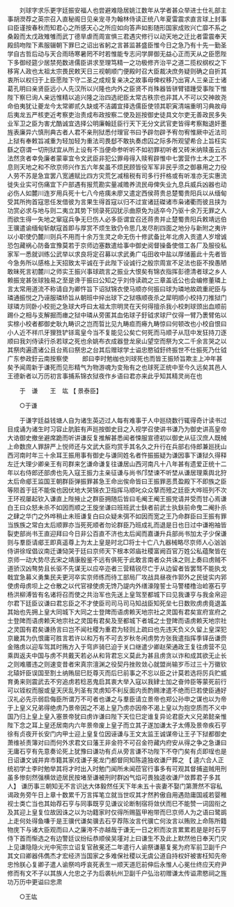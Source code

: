 <!-- { "loadSidebar": true } -->
　　刘球字求乐更字廷振安福人也尝避难隐居姚江数年从学者甚众举进士仕礼部主事胡濙荐之英宗召入直秘阁日见亲宠寻为翰林侍读正统八年夏雷震求直言球上封事曰臣谨按春秋而知君心之所感天心之所应如向答声如影随形国家成败兴亡靡不系之桑榖而太戊政雉雊而武丁德旱虐而周宣惧三君遇灾修行以动天地之迁比者雷震奉天殿鸱吻陛下素服辍朝下罪巳之诏出省躬之言甚监甚盛臣惟今日之急乃有十先一勤圣学自古哲后动与天合雨旸寒暑罔不时若惟能专志问学屏御无益心正而天从之臣愿陛下多御经筵少居禁苑数进儒臣讲求至理笃精一之功极修齐治平之道二揽权纲权之下移宵人政也太祖太宗畏民敕天日三视朝顺门便殿时召大臣裁决庶务疑则确之自折其衷所以权归于上臣愿陛下守二圣之成规复亲决之故事毋俾权移乃出宵人三亲正士诸葛孔明曰亲贤臣远小人先汉所以兴隆也内外之臣贤不肖殊器皆骈臂错踵受事陛下惟陛下察巳询人亲远惟精以追兴隆之治四选祀臣太常古秩宗也非其人不可以交神故尧命伯夷犹让夔龙今太常卿贰久缺或不洁蠲宜择选儒臣使领其职寅清端重明习典故母后夷龙五严核吏近考察吏治责成布政按察二使及廵按御史徒具文尔吏无善政民多失业军卫之臣为害尤酷诚宜选择公明廉翰廷臣行天下无分文武官吏皆得考察黜退奸墨旌表廉异六慎刑典古者人君不亲刑狱悉付理官书曰予辟勿辟予宥勿宥惟厥中近法司上狱有奉敕旨减重为轻加轻为重法司畏郄不敢执奏虑囚之际多所观望希合上旨枉实繇之窃谓一切刑狱宜从所上设有不当便命参听听不如初罪初听者又砖米纳赎虽云古法然贪者幸免廉者蒙辜宜令文武臣非犯公罪毋得入赎宥辟惟中七罢营作土木之工不息则天地之和不欣京师兴作五六年矣虽不烦民顾皆役军军非民乎须之御暴用之力役人劳不苏是急宜罢八宽逋赋比四方灾荒乞减租税有司多行扞格或有听准亦无实惠流徙失业实可伤痛宜下户部遇有报荒勘实量减赡养流民毋俾失业九息兵威兵凶器也动必伤人如麓川连岁用兵死十七八今疮痍未廖又遣定西侯蒋贵总楚蜀贵阳兵以从缅甸受其所拘首寇思任发借彼为言果生得首寇以归不过宣诸廷磔诸市枭诸衢而彼且挟为功赏必求与地与则二夷立其势下悯录死囚犹示曲原免为适卒今乃驱十余万无罪之人而欲生得一失地之窜寇兵争无巳伤人必多臣谓宜召还蒋贵并止楚蜀贵阳兵敕靖远伯王骥遣谕缅甸斩献寇首即与厚赏不烦生致仍令思几发尽削四面之地分与新附之夷许以小职使仍麓川则兵不用而十余万生灵之命无伤十修武备比年北虏入贡遣人岁增诚恐包藏祸心防备宜豫莫若于京师边塞数遣给事中御史阅督操备使借工各厂及服役私家军一悉就训练公武举以求良将定召募以求武勇广屯田收中盐以厚储蓄此十先者皆今急务所以感格上天招致太平诚在于此陛下设诚行之殷宗周宣不足法也臣不揆愚陋敢昧死言初麓川之师实王振兴事球疏言之振业大恨矣有锦衣指挥彭德清者球之乡人赖振宠甚张球独易之至是谗于振曰公知之乎刘侍读疏之三章盖诋公也会编修董璘上言太常用道流不称请自为卿忤旨下诏狱锦衣使马顺亦何振曰球为璘地故疏重祀臣与璘通振悦之乃诬服璘矫旨从朝班中捽出球下之狱嗾顺夜杀之犀明顺小校持刀推狱门球璘方同卧小校扼之急球大呼曰太祖太宗明灵在天何得擅杀我小校刺球颈出血顺前踢仆之相与支解掘而瘗之狱中璘从旁匿其血佑球子釪钺求球尸仅得一臂乃褁臂佑以实榇小校者都御史耿九畴识之岂而晢比见九畴疸而瘠九畴惊曰何顿改也小校自恨曰小人近不祥爪牙狸狌铲铩鸾皇今当不复能见公矣亡何死而马顺子从尫中发狂持刀逐顺曰我刘侍读行杀若球之死也余姚布衣成器登龙泉山望空而祭为文二千余言哭之以其祭肉遍遗诸公且台焉曰祭忠之台其后赠球学士谥忠愍钺釪终振世不仕振死乃仕钺广东参政釪云南按察使 
　　郎曰李时勉枷也刘球死也而皆王振矫旨欺主上冲年甚矣予闻周新于谦死而见形精气为物游魂为变殆有之也球死正统中至今久远矣其邑人王德新者以万历初言事捕系锦衣狱夜作乡语曰君亦来此乎知其精灵尚在也 

　　于　谦　　王　竑 【 景泰臣】 

　　○于谦 

　　于谦字廷益钱塘人自为诸生英迈过人每有难事于人中廵绕数行辄得奇计读书过目成诵为诸生时习容止肮脏有声廵按御史目之入视学召使讲书谦乃为御史讲高皇帝大诰御史撤坐避席跪而听讲谦反复推解甚悉闻者悚服宣德初以御史从征汉庶人既械上命数庶人罪辞严上悦师还与文武大臣均赏手其名久之升行在兵部右侍郎兼廵抚山西河南时年三十余耳王振用事有御史与谦同姓名者忤振振疑为谦因事下谦狱久得释左迁大理少卿亲王有司群来乞谦命谦复往谦居山西河南凡十八年甚有遗爱正统十二年以右侍郎还部虏也先入寇王振力主亲征谦与尚书邝埜谏不听埜从谦居理乘舆北狩太后命郕王监国王朝群臣弹振罪甚急王命出俟命皆曰王振罪恶贯盈殿下不即族之臣等陨首于廷不能俟也因伏地大哭锦衣卫指挥马顺叱众众摮而殪之廷臣大哗班列不次王环视屡起钦入谦直上陛掖止之群臣拥随后皆曰毛阉王阉王振党请并受而甘心焉谦白王曰众怒未杀不如因而顺之王旋坐谦曰班班武士鈇者前武士执鈇前命曳二阉扑杀之肆之华门之外哗稍止未班谦复白曰众疑未弭不如因而宽之王乃命群臣曰王振有罪当族族之常白太后顺罪亦当死死顺者勿论群臣乃班成礼而退是日也日过中谦袍袖皆裂吏部尚书王直迎拜曰今日非公百直不济也太后闻而嘉谦升兵部尚书加太子少保谦则与羣臣请郕王即真遥尊上为太上皇是时北□将士十亡八九器械略尽京师人心汹汹侍讲徐珵倡议南迁谦恸哭于廷曰京师天下根本郊庙社稷富阙百官万姓公私蕴聚皆在京师一动大势尽去宋之靖康殷鉴不远有俱死于此敢言南者众共诛之则上奏曰虏贼不道骄汉凶骜势且长驱不先谋无以应卒迩者三营精锐尽亡于从边留者皆罢驽不能执戈戟宜急募义勇集民夫更河卒实京师练而待工部局厂攻战具昼夜作郭外之民徙实内郛使虏母虏坝上之仓散之以代官禄使虏无馋乃諟内外缮濠隍誓士马警楼橹治崄塞石亨杨洪柳溥皆有名诸将召而使之共治军也先送上皇驾至都城下曰见我谦亨与我金帛迎尔君下廷臣议谦曰君忘臣之不才使臣司司马司马知战臣知死垒七日数败虏虏竟退盖其始也先拥上皇大同城下大同之士登陴而语虏赖天地宗社之灵国有君矣宣府宣府之士登陴而语虏赖天地宗社之灵国有君矣及至都城下者城之士登陴而语虏赖天地宗社之灵国有君矣谦扬言曰岂不闻社稷为重君为轻则上疏曰也先违天负义久留上皇深犯京畿其为仇恨庸可胜言若许以和万有不可去岁秋冬闲虏势方张我遣指挥季铎岳谦赍金赂虏以迎车驾其时贿方入于穹庐骑巳迫于关口继遣少卿赵荣通政王复往虏营不见乘舆返夫中国与虏不共戴天若必从和背君忘义莫此为甚且虏贪以诈和成其欲无止长之则难餍违之则速变昔者宋真宗澶渊之役契丹挫败敛心就盟尚输岁币过三十万徽钦北辕奸臣误国至割土纳贿屈巳贬尊灭而后巳前事之不忘以臣之计莫若选将厉兵贮威育勇来则震武去不穷追虏若稔恶鬼启其衷大举入寇以我肄士加之奋帅臣等蒙死前行可以铚权而服或皇天厌乱列圣有灵虏知不利反面内贡酌赐津遣不绝而巳若使臣通好汉礼必先示弱启侮臣所谓万不可者也谦之与羣臣请立景帝也郑公孙申之谋也以为帝于上皇义兄弟得绝虏乃景帝因之不渴上皇乃虏亦因帝不渴上皇以为抱空质而不义中国乃归上皇上皇入塞景帝犹曰虏诈谦曰陛下天位巳定谁复异论君臣大义兄弟懿亲惟陛下念之耳上皇还居南内六年景帝废上皇子而立其子遂加谦太子太傅及景帝疾石亨徐有贞夜开长安门内甲士迎上皇复位因诬谦与王文太监王诚谋帝让王子下狱都御史萧维祯责簿对曰而何外求君文曰藩王非金符不可召金符藏内府安从得之争之急谦曰无庸石亨有先意奏论死上犹豫曰谦功有贞从旁言谦不功陛下不夺门矣有贞即珵也是日诏谦文诚并弃市籍其家戍谦子冕龙门都督同知陈逵独收谦尸葬之 【 逵六合人正统初学士李时勉举其将才时出入时勉门闻所未闻莅官行事多有可观其督捕盗贼用刑虽多惨刻然强横敛迹居民按堵至谦被刑时群凶气焰可畏独逵收谦尸敛葬君子多其人】 谦历事三朝知无不言识达大体毅然任天下年未五十丧妻不娶门第萧然不容私谒政务旁午日上章十数累千万言挥笔立就当世叹其才然矜傲自用遇勋庸国戚若婴稚视士类亡当也其始荐石亨与同事既亨见谦议论断制宿将敛伏而巳不能赞一词固衔之及其迎上皇复位故因诛之以为功籍家时仅得所赐盔甲袍带而巳京师人为之语曰鹭鹚上走何处得鱼嗛于是王骥代谦矣骥去石亨荐陈汝言代骥亡何汝言以贿败上命陈所籍物庑下与诸大臣观而曰人之廉洿不亦越哉于谦无一日之积而汝言累累若是是时石亨侍下首而惭选之有边警廷议纷纭恭顺侯吴墐对上曰谦生不及此上默然他日奉天门灾上见谦隐隐火光中宪宗立诏复官赦冕还二年遣行人谕祭谦墓复冕为府军前卫副千户其文曰卿器伟儁杰才宏经济当国家之多难保社稷以无虞公道自持权奸被害枉知先帝忠怜朕心复卿子遣人谕祭呜呼哀死表生一顺天道厄前伸后永惟人心冕仕终应天府尹修而有文不子以其族人允忠之子为后袭杭州卫副千户弘治初赠谦太传谥肃愍祠之旌功万历中更谥曰忠肃 

　　○王竑 

